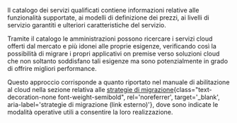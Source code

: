 Il catalogo dei servizi qualificati contiene informazioni relative alle funzionalità supportate, ai modelli di definizione dei prezzi, ai livelli di servizio garantiti e ulteriori caratteristiche del servizio.

Tramite il catalogo le amministrazioni possono ricercare i servizi cloud offerti dal mercato e più idonei alle proprie esigenze, verificando così la possibilità di migrare i propri applicativi on premise verso soluzioni cloud che non soltanto soddisfano tali 
esigenze ma sono potenzialmente in grado di offrire migliori performance.

Questo approccio corrisponde a quanto riportato nel manuale di abilitazione al cloud nella sezione relativa alle
[strategie di migrazione](https://docs.italia.it/italia/manuale-di-abilitazione-al-cloud/manuale-di-abilitazione-al-cloud-docs/it/bozza/pianificare-la-migrazione/le-strategie-di-migrazione.html){class="text-decoration-none font-weight-semibold", rel='noreferrer', target='_blank', aria-label='strategie di migrazione (link esterno)'},
dove sono indicate le modalità operative utili a consentire la loro realizzazione.

